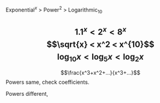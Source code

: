 Exponential$^x$ > Power$^2$ > Logarithmic$_{10}$

$$1.1^x < 2^x < 8^x$$
$$\sqrt{x} < x^2 < x^{10}$$
$$\log_{10}x < \log_5{x} < \log_2{x}$$
---

$$\frac{x^3+x^2+...}{x^3+...}$$
Powers same, check coefficients.

Powers different,